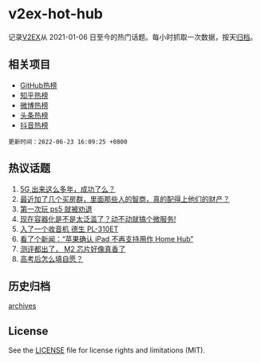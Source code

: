 # v2ex-hot-hub

 记录[V2EX](https://www.v2ex.com/)从 2021-01-06 日至今的热门话题。每小时抓取一次数据，按天[归档](archives)。
 
 ## 相关项目

- [GitHub热榜](https://github.com/snaildev/github-hot-hub)
- [知乎热榜](https://github.com/snaildev/zhihu-hot-hub)
- [微博热榜](https://github.com/snaildev/weibo-hot-hub)
- [头条热榜](https://github.com/snaildev/toutiao-hot-hub)
- [抖音热榜](https://github.com/snaildev/douyin-hot-hub)


 `更新时间：2022-06-23 16:09:25 +0800`

## 热议话题

1. [5G 出来这么多年，成功了么？](https://www.v2ex.com/t/861419)
1. [最近加了几个买房群，里面那些人的智商，真的配得上他们的财产？](https://www.v2ex.com/t/861583)
1. [第一次玩 ps5 就被劝退](https://www.v2ex.com/t/861566)
1. [现在容器化是不是太泛滥了？动不动就搞个微服务!](https://www.v2ex.com/t/861418)
1. [入了一个收音机 德生 PL-310ET](https://www.v2ex.com/t/861477)
1. [看了个新闻：“苹果确认 iPad 不再支持用作 Home Hub”](https://www.v2ex.com/t/861570)
1. [测评都出了， M2 芯片好像真香了](https://www.v2ex.com/t/861519)
1. [高考后怎么填自愿？](https://www.v2ex.com/t/861619)

## 历史归档

[archives](archives)

## License

See the [LICENSE](LICENSE) file for license rights and limitations (MIT).
